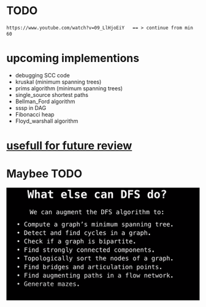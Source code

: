 # TODO 
	https://www.youtube.com/watch?v=09_LlHjoEiY   == > continue from min 60
# upcoming implementions 

* debugging SCC code 
* kruskal (minimum spanning trees)
* prims algorithm (minimum spanning trees)
* single_source shortest paths 
* Bellman_Ford algorithm 
* sssp in DAG 
* Fibonacci heap 
* Floyd_warshall algorithm


# [usefull for future review](https://www.tutorialspoint.com/graph_theory/graph_theory_trees.htm)		


# Maybee TODO 
 
![DFS](Dfs-usage(maybeToDo).png)
